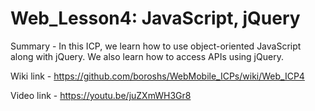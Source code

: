 # Web_Lesson4: JavaScript, jQuery

Summary - In this ICP, we learn how to use object-oriented JavaScript along with jQuery. We also learn how to access APIs using jQuery.

Wiki link - https://github.com/boroshs/WebMobile_ICPs/wiki/Web_ICP4

Video link - https://youtu.be/juZXmWH3Gr8

